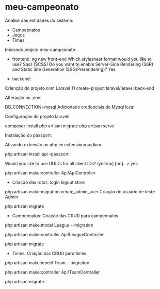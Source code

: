 # meu-campeonato
Análise das entidades do sistema:
- Campeonatos
- Jogos
- Times

Iniciando projeto meu-campeonato:
- frontend:
ng new front-end
Which stylesheet format would you like to use? Sass (SCSS)
Do you want to enable Server-Side Rendering (SSR) and Static Site Generation (SSG/Prerendering)? Yes

- backend:

Crianção do projeto com Laravel 11
create-project laravel/laravel back-end 

Alteração no .env:

DB_CONNECTION=mysql
Adicionado credenciais do Mysql local

Configuração do projeto laravel:

composer install
php artisan migrate
php artisan serve

Instalação do passport:

Ativando extensão no php.ini
extension=sodium

php artisan install:api –passport

Would you like to use UUIDs for all client IDs? (yes/no) [no]:
 > yes

php artisan make:controller Api/ApiController
- Criação das rotas:
login
logout
store

php artisan make:migration create_admin_user 
Criação do usuário de teste Admin

php artisan migrate

- Campeonatos:
Criação das CRUD para campeonatos

php artisan make:model League --migration

php artisan make:controller Api/LeagueController

php artisan migrate 

- Times:
Criação das CRUD para times

php artisan make:model Team --migration

php artisan make:controller Api/TeamController

php artisan migrate 
